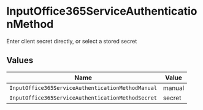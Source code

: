 # InputOffice365ServiceAuthenticationMethod

Enter client secret directly, or select a stored secret


## Values

| Name                                              | Value                                             |
| ------------------------------------------------- | ------------------------------------------------- |
| `InputOffice365ServiceAuthenticationMethodManual` | manual                                            |
| `InputOffice365ServiceAuthenticationMethodSecret` | secret                                            |